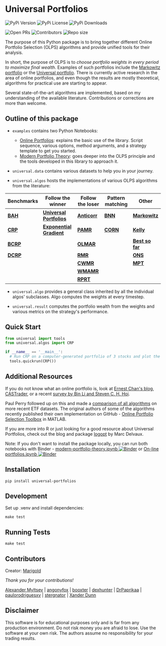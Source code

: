 # Universal Portfolios

![PyPi Version](https://img.shields.io/pypi/v/universal-portfolios?style=flat-square)
![PyPi License](https://img.shields.io/pypi/l/universal-portfolios?style=flat-square)
![PyPi Downloads](https://img.shields.io/pypi/dm/universal-portfolios?style=flat-square)

![Open PRs](https://img.shields.io/github/issues-pr-raw/Marigold/universal-portfolios?style=flat-square)
![Contributors](https://img.shields.io/badge/contributors-9-orange.svg?style=flat-square)
![Repo size](https://img.shields.io/github/repo-size/Marigold/universal-portfolios?style=flat-square)

The purpose of this Python package is to bring together different Online Portfolio Selection (OLPS) algorithms and provide unified tools for their analysis.

In short, the purpose of OLPS is to _choose portfolio weights in every period to maximize final wealth_. Examples of such portfolios include the [Markowitz portfolio](http://en.wikipedia.org/wiki/Modern_portfolio_theory) or the [Universal portfolio](http://en.wikipedia.org/wiki/Universal_portfolio_algorithm). There is currently active research in the area of online portfolios, and even though the results are mostly theoretical, algorithms for practical use are starting to appear.

Several state-of-the-art algorithms are implemented, based on my understanding of the available literature. Contributions or corrections are more than welcome.

## Outline of this package

* `examples` contains two Python Notebooks:
   - [Online Portfolios](http://nbviewer.ipython.org/github/Marigold/universal-portfolios/blob/master/On-line%20portfolios.ipynb): explains the basic use of the library. Script sequence, various options, method arguments, and a strategy template to get you started.
   - [Modern Portfolio Theory](http://nbviewer.ipython.org/github/Marigold/universal-portfolios/blob/master/modern-portfolio-theory.ipynb): goes deeper into the OLPS principle and the tools developed in this library to approach it.

* `universal.data` contains various datasets to help you in your journey.

* `universal.algos` hosts the implementations of various OLPS algorithms from the literature:

<div align="center">

| Benchmarks | Follow the winner | Follow the loser | Pattern matching | Other |
|---|---|---|---|---|
| __[BAH](https://github.com/Marigold/universal-portfolios/blob/master/universal/algos/bah.py)__ | __[Universal Portfolios](https://github.com/Marigold/universal-portfolios/blob/master/universal/algos/up.py)__ | __[Anticorr](https://github.com/Marigold/universal-portfolios/blob/master/universal/algos/anticor.py)__ | __[BNN](https://github.com/Marigold/universal-portfolios/blob/master/universal/algos/bnn.py)__ | __[Markowitz](https://github.com/Marigold/universal-portfolios/blob/master/universal/algos/best_markowitz.py)__ |
| __[CRP](https://github.com/Marigold/universal-portfolios/blob/master/universal/algos/crp.py)__ | __[Exponential Gradient](https://github.com/Marigold/universal-portfolios/blob/master/universal/algos/eg.py)__ | __[PAMR](https://github.com/Marigold/universal-portfolios/blob/master/universal/algos/pamr.py)__ | __[CORN](https://github.com/Marigold/universal-portfolios/blob/master/universal/algos/corn.py)__ | __[Kelly](https://github.com/Marigold/universal-portfolios/blob/master/universal/algos/kelly.py)__ |
| __[BCRP](https://github.com/Marigold/universal-portfolios/blob/master/universal/algos/bcrp.py)__ || __[OLMAR](https://github.com/Marigold/universal-portfolios/blob/master/universal/algos/olmar.py)__ || __[Best so far](https://github.com/Marigold/universal-portfolios/blob/master/universal/algos/best_so_far.py)__ |
| __[DCRP](https://github.com/Marigold/universal-portfolios/blob/master/universal/algos/dynamic_crp.py)__ || __[RMR](https://github.com/Marigold/universal-portfolios/blob/master/universal/algos/rmr.py)__ || __[ONS](https://github.com/Marigold/universal-portfolios/blob/master/universal/algos/ons.py)__ |
||| __[CWMR](https://github.com/Marigold/universal-portfolios/blob/master/universal/algos/cwmr.py)__ || __[MPT](https://github.com/Marigold/universal-portfolios/blob/master/universal/algos/mpt.py)__ |
||| __[WMAMR](https://github.com/Marigold/universal-portfolios/blob/master/universal/algos/wmamr.py)__ |||
||| __[RPRT](https://github.com/Marigold/universal-portfolios/blob/master/universal/algos/rprt.py)__ |||

</div>

* `universal.algo` provides a general class inherited by all the individual algos' subclasses. Algo computes the weights at every timestep.

* `universal.result` computes the portfolio wealth from the weights and various metrics on the strategy's performance.

## Quick Start

```python
from universal import tools
from universal.algos import CRP

if __name__ == '__main__':
  # Run CRP on a computer-generated portfolio of 3 stocks and plot the results
  tools.quickrun(CRP())
```

## Additional Resources

If you do not know what an online portfolio is, look at [Ernest Chan's blog](http://epchan.blogspot.cz/2007/01/universal-portfolios.html), [CASTrader](http://www.castrader.com/2006/11/universal_portf.html), or a recent [survey by Bin Li and Steven C. H. Hoi](http://arxiv.org/abs/1212.2129).

Paul Perry followed up on this and made a [comparison of all algorithms](http://nbviewer.ipython.org/github/paulperry/quant/blob/master/OLPS_Comparison.ipynb) on more recent ETF datasets. The original authors of some of the algorithms recently published their own implementation on GitHub - [Online Portfolio Selection Toolbox](https://github.com/OLPS/OLPS) in MATLAB.

If you are more into R or just looking for a good resource about Universal Portfolios, check out the blog and package [logopt](http://optimallog.blogspot.cz/) by Marc Delvaux.

Note: If you don't want to install the package locally, you can run both notebooks with Binder - [modern-portfolio-theory.ipynb ![Binder](https://mybinder.org/badge_logo.svg)](https://mybinder.org/v2/gh/Marigold/universal-portfolios/master?filepath=modern-portfolio-theory.ipynb) or [On-line portfolios.ipynb ![Binder](https://mybinder.org/badge_logo.svg)](https://mybinder.org/v2/gh/Marigold/universal-portfolios/master?filepath=On-line%20portfolios.ipynb)

## Installation

```
pip install universal-portfolios
```

## Development

Set up .venv and install dependencies:

```
make test
```

## Running Tests

```
make test
```

## Contributors

Creator: [Marigold](https://github.com/Marigold)

_Thank you for your contributions!_

[Alexander Myltsev](https://github.com/alexander-myltsev) | [angonyfox](https://github.com/angonyfox) | [booxter](https://github.com/booxter) | [dexhunter](https://github.com/dexhunter) | [DrPaprikaa](https://github.com/DrPaprikaa) | [paulorodriguesxv](https://github.com/paulorodriguesxv) | [stergnator](https://github.com/stergnator) | [Xander Dunn](https://github.com/xanderdunn)

## Disclaimer

This software is for educational purposes only and is far from any production environment. Do not risk money you are afraid to lose.
Use the software at your own risk. The authors assume no responsibility for your trading results.
